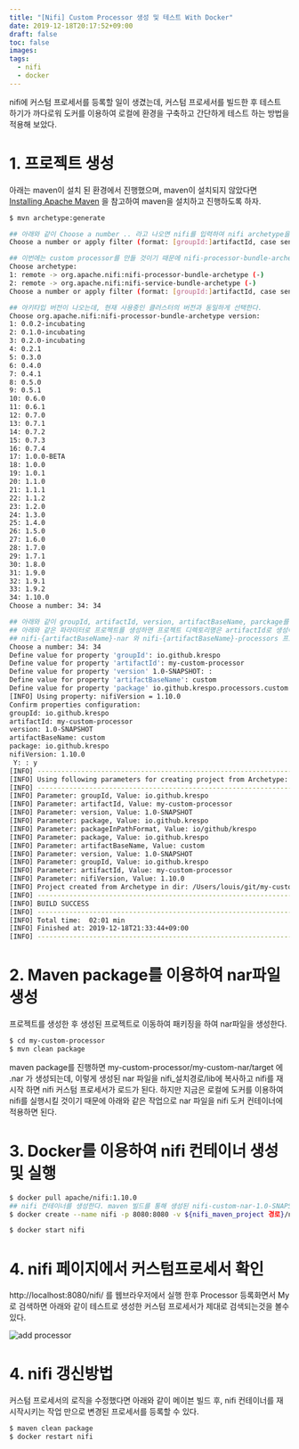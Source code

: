 ```yaml
---
title: "[Nifi] Custom Processor 생성 및 테스트 With Docker"
date: 2019-12-18T20:17:52+09:00
draft: false
toc: false
images:
tags:
  - nifi
  - docker
---
```


nifi에 커스텀 프로세서를 등록할 일이 생겼는데, 커스텀 프로세서를 빌드한 후 테스트 하기가 까다로워 도커를 이용하여 로컬에 환경을 구축하고 간단하게 테스트 하는 방법을 적용해 보았다.

# 1. 프로젝트 생성

아래는 maven이 설치 된 환경에서 진행했으며, maven이 설치되지 않았다면 [Installing Apache Maven](https://maven.apache.org/install.html) 을 참고하여 maven을 설치하고 진행하도록 하자.

```bash
$ mvn archetype:generate

## 아래와 같이 Choose a number .. 라고 나오면 nifi를 입력하여 nifi archetype을 검색하자.
Choose a number or apply filter (format: [groupId:]artifactId, case sensitive contains): 1462: nifi

## 이번에는 custom processor를 만들 것이기 때문에 nifi-processor-bundle-archetype을 선택하자.
Choose archetype:
1: remote -> org.apache.nifi:nifi-processor-bundle-archetype (-)
2: remote -> org.apache.nifi:nifi-service-bundle-archetype (-)
Choose a number or apply filter (format: [groupId:]artifactId, case sensitive contains): : 1

## 아키타입 버전이 나오는데, 현재 사용중인 클러스터의 버전과 동일하게 선택한다.
Choose org.apache.nifi:nifi-processor-bundle-archetype version:
1: 0.0.2-incubating
2: 0.1.0-incubating
3: 0.2.0-incubating
4: 0.2.1
5: 0.3.0
6: 0.4.0
7: 0.4.1
8: 0.5.0
9: 0.5.1
10: 0.6.0
11: 0.6.1
12: 0.7.0
13: 0.7.1
14: 0.7.2
15: 0.7.3
16: 0.7.4
17: 1.0.0-BETA
18: 1.0.0
19: 1.0.1
20: 1.1.0
21: 1.1.1
22: 1.1.2
23: 1.2.0
24: 1.3.0
25: 1.4.0
26: 1.5.0
27: 1.6.0
28: 1.7.0
29: 1.7.1
30: 1.8.0
31: 1.9.0
32: 1.9.1
33: 1.9.2
34: 1.10.0
Choose a number: 34: 34

## 아래와 같이 groupId, artifactId, version, artifactBaseName, parckage를 입력하여 프로젝트를 생성
## 아래와 같은 파라미터로 프로젝트를 생성하면 프로젝트 디렉토리명은 artifactId로 생성이 되고, 해당 프로젝트 하위로 들어가면(여기서는 my-custom-project)
## nifi-{artifactBaseName}-nar 와 nifi-{artifactBaseName}-processors 프로젝트가 생성된 것을 볼수 있다.
Choose a number: 34: 34
Define value for property 'groupId': io.github.krespo
Define value for property 'artifactId': my-custom-processor
Define value for property 'version' 1.0-SNAPSHOT: :
Define value for property 'artifactBaseName': custom
Define value for property 'package' io.github.krespo.processors.custom: : io.github.krespo
[INFO] Using property: nifiVersion = 1.10.0
Confirm properties configuration:
groupId: io.github.krespo
artifactId: my-custom-processor
version: 1.0-SNAPSHOT
artifactBaseName: custom
package: io.github.krespo
nifiVersion: 1.10.0
 Y: : y
[INFO] ----------------------------------------------------------------------------
[INFO] Using following parameters for creating project from Archetype: nifi-processor-bundle-archetype:1.10.0
[INFO] ----------------------------------------------------------------------------
[INFO] Parameter: groupId, Value: io.github.krespo
[INFO] Parameter: artifactId, Value: my-custom-processor
[INFO] Parameter: version, Value: 1.0-SNAPSHOT
[INFO] Parameter: package, Value: io.github.krespo
[INFO] Parameter: packageInPathFormat, Value: io/github/krespo
[INFO] Parameter: package, Value: io.github.krespo
[INFO] Parameter: artifactBaseName, Value: custom
[INFO] Parameter: version, Value: 1.0-SNAPSHOT
[INFO] Parameter: groupId, Value: io.github.krespo
[INFO] Parameter: artifactId, Value: my-custom-processor
[INFO] Parameter: nifiVersion, Value: 1.10.0
[INFO] Project created from Archetype in dir: /Users/louis/git/my-custom-processor
[INFO] ------------------------------------------------------------------------
[INFO] BUILD SUCCESS
[INFO] ------------------------------------------------------------------------
[INFO] Total time:  02:01 min
[INFO] Finished at: 2019-12-18T21:33:44+09:00
[INFO] ------------------------------------------------------------------------

```

# 2. Maven package를 이용하여 nar파일 생성

프로젝트를 생성한 후 생성된 프로젝트로 이동하여 패키징을 하여 nar파일을 생성한다.
```bash
$ cd my-custom-processor
$ mvn clean package
```

maven package를 진행하면 my-custom-processor/my-custom-nar/target 에 .nar 가 생성되는데, 이렇게 생성된 nar 파일을 nifi_설치경로/lib에 복사하고 nifi를 재시작 하면 nifi 커스텀 프로세서가 로드가 된다.
하지만 지금은 로컬에 도커를 이용하여 nifi를 실행시킬 것이기 때문에 아래와 같은 작업으로 nar 파일을 nifi 도커 컨테이너에 적용하면 된다.

# 3. Docker를 이용하여 nifi 컨테이너 생성 및 실행

```bash
$ docker pull apache/nifi:1.10.0
## nifi 컨테이너를 생성한다. maven 빌드를 통해 생성된 nifi-custom-nar-1.0-SNAPSHOT.nar 파일을 도커 컨테이너의 sample.nar로 심볼릭링크를 걸듯이 작업한다.
$ docker create --name nifi -p 8080:8080 -v ${nifi_maven_project 경로}/nifi-custom-nar/target/nifi-custom-nar-1.0-SNAPSHOT.nar:/opt/nifi/nifi-1.10.0/lib/sample.nar apache/nifi:1.10.0

$ docker start nifi
```

# 4. nifi 페이지에서 커스텀프로세서 확인
http://localhost:8080/nifi/ 를 웹브라우저에서 실행 한후 Processor 등록화면서 My로 검색하면 아래와 같이 테스트로 생성한 커스텀 프로세서가 제대로 검색되는것을 볼수 있다.

![add processor](custom-processor.png)

# 4. nifi 갱신방법

커스텀 프로세서의 로직을 수정했다면 아래와 같이 메이븐 빌드 후, nifi 컨테이너를 재시작시키는 작업 만으로 변경된 프로세서를 등록할 수 있다.

```bash
$ maven clean package
$ docker restart nifi
```
